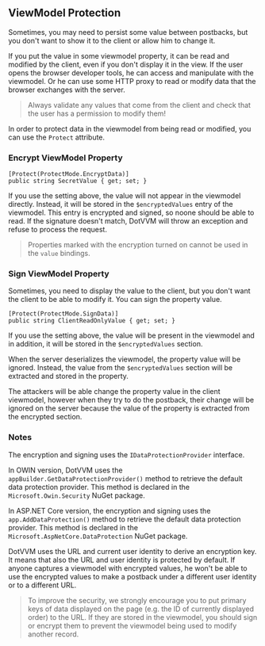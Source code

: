## ViewModel Protection

Sometimes, you may need to persist some value between postbacks, but you don't want to show it to the client
or allow him to change it.

If you put the value in some viewmodel property, it can be read and modified by the client, even if you don't display it in the view. If the user opens the browser developer tools, he can access and manipulate with the viewmodel. Or he can use some HTTP proxy to read or modify data that the browser exchanges with the server.

> Always validate any values that come from the client and check that the user has a permission to modify them! 

In order to protect data in the viewmodel from being read or modified, you can use the `Protect` attribute.

### Encrypt ViewModel Property

```CSHARP
[Protect(ProtectMode.EncryptData)]
public string SecretValue { get; set; }
```

If you use the setting above, the value will not appear in the viewmodel directly. Instead, it will be stored in the
`$encryptedValues` entry of the viewmodel. This entry is encrypted and signed, so noone should be able to read. If the signature doesn't match, DotVVM will throw an exception and refuse to process the request. 

> Properties marked with the encryption turned on cannot be used in the `value` bindings.   

### Sign ViewModel Property

Sometimes, you need to display the value to the client, but you don't want the client to be able to modify it.
You can sign the property value.

```CSHARP
[Protect(ProtectMode.SignData)]
public string ClientReadOnlyValue { get; set; }
```

If you use the setting above, the value will be present in the viewmodel and in addition, it will be stored in the `$encryptedValues` section.

When the server deserializes the viewmodel, the property value will be ignored. Instead, the value from the `$encryptedValues` section will be extracted and stored in the property.

The attackers will be able change the property value in the client viewmodel, however when they try to do the postback, their change will be ignored on the server because the value of the property is extracted from the encrypted section.


### Notes

The encryption and signing uses the `IDataProtectionProvider` interface. 

In OWIN version, DotVVM uses the `appBuilder.GetDataProtectionProvider()` method to retrieve the default data protection provider. This method is declared in the `Microsoft.Owin.Security` NuGet package. 

In ASP.NET Core version, the encryption and signing uses the `app.AddDataProtection()` method to retrieve the default data protection provider. This method is declared in the `Microsoft.AspNetCore.DataProtection` NuGet package.

DotVVM uses the URL and current user identity to derive an encryption key. It means that also the URL and user identity is protected by default. If anyone captures a viewmodel with encrypted values, he won't be able to use the encrypted values to make a postback under a different user identity or to a different URL.

> To improve the security, we strongly encourage you to put primary keys of data displayed on the page (e.g. the ID of currently displayed order) to the URL. If they are stored in the viewmodel, you should sign or encrypt them to prevent the viewmodel being used to modify another record.